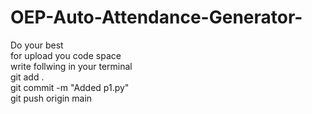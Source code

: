 # OEP-Auto-Attendance-Generator-
Do your best <br>
for upload you code space <br>
write follwing in your terminal<br>
git add .<br>
git commit -m "Added p1.py"<br>
git push origin main<br>

